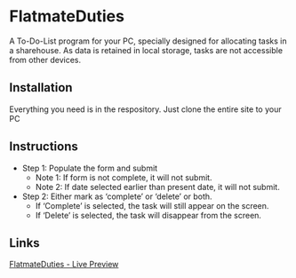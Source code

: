 # FlatmateDuties
A To-Do-List program for your PC, specially designed for allocating tasks in a sharehouse.
As data is retained in local storage, tasks are not accessible from other devices.

## Installation
Everything you need is in the respository. Just clone the entire site to your PC

## Instructions
* Step 1: Populate the form and submit
	* Note 1: If form is not complete, it will not submit.
	* Note 2: If date selected earlier than present date, it will not submit.
* Step 2: Either mark as ‘complete’ or ‘delete’ or both.
	* If ‘Complete’ is selected, the task will still appear on the screen.
	* If ‘Delete’ is selected, the task will disappear from the screen.

## Links
[FlatmateDuties - Live Preview](https://ggitbrah.github.io/JWD-personal-website/)
